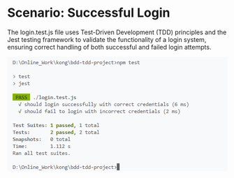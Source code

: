 # Scenario: Successful Login

The login.test.js file uses Test-Driven Development (TDD) principles and the Jest testing framework to validate the functionality of a login system, ensuring correct handling of both successful and failed login attempts.

![tests in terminal](image.png)
